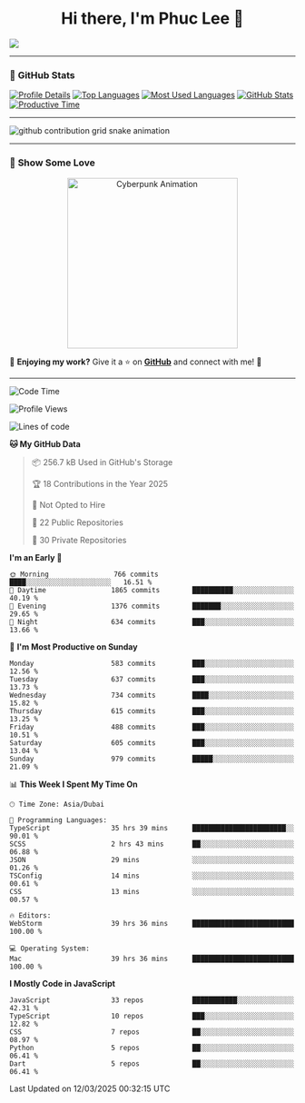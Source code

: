 <h1 align="center">Hi there, I'm Phuc Lee 👋</h1>

<p align="left">
  <img src="https://readme-typing-svg.herokuapp.com?font=Fira+Code&size=22&pause=1000&color=7AA2F7&width=600&lines=Welcome+to+my+GitHub+Profile!;I'm+a+Noob!+and+I+love+learning+new+things!">
</p>

---

### 🚀 **GitHub Stats**
[![Profile Details](https://github-profile-summary-cards.vercel.app/api/cards/profile-details?username=phucleeuwu&theme=tokyonight)](https://github.com/phucleeuwu)
[![Top Languages](https://github-profile-summary-cards.vercel.app/api/cards/repos-per-language?username=phucleeuwu&theme=tokyonight)](https://github.com/phucleeuwu) 
[![Most Used Languages](https://github-profile-summary-cards.vercel.app/api/cards/most-commit-language?username=phucleeuwu&theme=tokyonight)](https://github.com/phucleeuwu)
[![GitHub Stats](https://github-profile-summary-cards.vercel.app/api/cards/stats?username=phucleeuwu&theme=tokyonight)](https://github.com/phucleeuwu) 
[![Productive Time](https://github-profile-summary-cards.vercel.app/api/cards/productive-time?username=phucleeuwu&theme=tokyonight)](https://github.com/phucleeuwu)

---

<picture>
  <source media="(prefers-color-scheme: dark)" srcset="https://raw.githubusercontent.com/phucleeuwu/dotfiles/output/github-contribution-grid-snake-dark.svg">
  <source media="(prefers-color-scheme: light)" srcset="https://raw.githubusercontent.com/phucleeuwu/dotfiles/output/github-contribution-grid-snake.svg">
  <img alt="github contribution grid snake animation" src="https://raw.githubusercontent.com/phucleeuwu/dotfiles/output/github-contribution-grid-snake.svg">
</picture>

---

### 🌟 **Show Some Love**

<p align="center">
  <img src="[https://media.giphy.com/media/3o7aD2saalBwwftBIY/giphy.gif](https://media.giphy.com/media/u5sgL5pks5JXKHcVZo/giphy.gif?cid=790b76116of0qq8qej401r9z32wfcv0wfvvgb3m8pm5imi12&ep=v1_gifs_search&rid=giphy.gif&ct=g)" width="300" alt="Cyberpunk Animation">
</p>

💙 **Enjoying my work?** Give it a ⭐ on **[GitHub](https://github.com/phucleeuwu)** and connect with me! 🚀

---
<!--START_SECTION:waka-->
![Code Time](http://img.shields.io/badge/Code%20Time-3%2C847%20hrs%2014%20mins-blue)

![Profile Views](http://img.shields.io/badge/Profile%20Views-940-blue)

![Lines of code](https://img.shields.io/badge/From%20Hello%20World%20I%27ve%20Written-6.8%20million%20lines%20of%20code-blue)

**🐱 My GitHub Data** 

> 📦 256.7 kB Used in GitHub's Storage 
 > 
> 🏆 18 Contributions in the Year 2025
 > 
> 🚫 Not Opted to Hire
 > 
> 📜 22 Public Repositories 
 > 
> 🔑 30 Private Repositories 
 > 
**I'm an Early 🐤** 

```text
🌞 Morning                766 commits         ████░░░░░░░░░░░░░░░░░░░░░   16.51 % 
🌆 Daytime                1865 commits        ██████████░░░░░░░░░░░░░░░   40.19 % 
🌃 Evening                1376 commits        ███████░░░░░░░░░░░░░░░░░░   29.65 % 
🌙 Night                  634 commits         ███░░░░░░░░░░░░░░░░░░░░░░   13.66 % 
```
📅 **I'm Most Productive on Sunday** 

```text
Monday                   583 commits         ███░░░░░░░░░░░░░░░░░░░░░░   12.56 % 
Tuesday                  637 commits         ███░░░░░░░░░░░░░░░░░░░░░░   13.73 % 
Wednesday                734 commits         ████░░░░░░░░░░░░░░░░░░░░░   15.82 % 
Thursday                 615 commits         ███░░░░░░░░░░░░░░░░░░░░░░   13.25 % 
Friday                   488 commits         ███░░░░░░░░░░░░░░░░░░░░░░   10.51 % 
Saturday                 605 commits         ███░░░░░░░░░░░░░░░░░░░░░░   13.04 % 
Sunday                   979 commits         █████░░░░░░░░░░░░░░░░░░░░   21.09 % 
```


📊 **This Week I Spent My Time On** 

```text
🕑︎ Time Zone: Asia/Dubai

💬 Programming Languages: 
TypeScript               35 hrs 39 mins      ███████████████████████░░   90.01 % 
SCSS                     2 hrs 43 mins       ██░░░░░░░░░░░░░░░░░░░░░░░   06.88 % 
JSON                     29 mins             ░░░░░░░░░░░░░░░░░░░░░░░░░   01.26 % 
TSConfig                 14 mins             ░░░░░░░░░░░░░░░░░░░░░░░░░   00.61 % 
CSS                      13 mins             ░░░░░░░░░░░░░░░░░░░░░░░░░   00.57 % 

🔥 Editors: 
WebStorm                 39 hrs 36 mins      █████████████████████████   100.00 % 

💻 Operating System: 
Mac                      39 hrs 36 mins      █████████████████████████   100.00 % 
```

**I Mostly Code in JavaScript** 

```text
JavaScript               33 repos            ███████████░░░░░░░░░░░░░░   42.31 % 
TypeScript               10 repos            ███░░░░░░░░░░░░░░░░░░░░░░   12.82 % 
CSS                      7 repos             ██░░░░░░░░░░░░░░░░░░░░░░░   08.97 % 
Python                   5 repos             ██░░░░░░░░░░░░░░░░░░░░░░░   06.41 % 
Dart                     5 repos             ██░░░░░░░░░░░░░░░░░░░░░░░   06.41 % 
```




 Last Updated on 12/03/2025 00:32:15 UTC
<!--END_SECTION:waka-->
